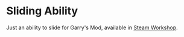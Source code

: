 # Sliding Ability

Just an ability to slide for Garry's Mod, available in [Steam Workshop][ws].

[ws]: https://steamcommunity.com/sharedfiles/filedetails/?id=2287816257
